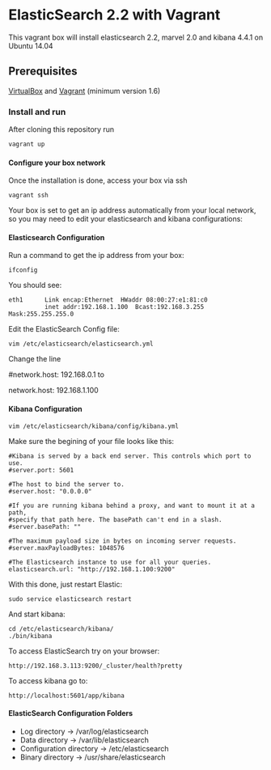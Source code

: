 
# ElasticSearch 2.2 with Vagrant
This vagrant box will install elasticsearch 2.2, marvel 2.0 and kibana 4.4.1 on Ubuntu 14.04

## Prerequisites
[VirtualBox](https://www.virtualbox.org/) and [Vagrant](https://www.vagrantup.com/) (minimum version 1.6)

### Install and run
After cloning this repository run
```bash
vagrant up
```

#### Configure your box network
Once the installation is done, access your box via ssh

	vagrant ssh

Your box is set to get an ip address automatically from your local network, so you may need to edit your elasticsearch and kibana configurations:


#### Elasticsearch Configuration
Run a command to get the ip address from your box:

	ifconfig

You should see:

	eth1      Link encap:Ethernet  HWaddr 08:00:27:e1:81:c0  
          	  inet addr:192.168.1.100  Bcast:192.168.3.255  Mask:255.255.255.0

Edit the ElasticSearch Config file:

	vim /etc/elasticsearch/elasticsearch.yml

Change the line

#network.host: 192.168.0.1 to

network.host: 192.168.1.100


#### Kibana Configuration

	vim /etc/elasticsearch/kibana/config/kibana.yml

Make sure the begining of your file looks like this:

	#Kibana is served by a back end server. This controls which port to use.
	#server.port: 5601

	#The host to bind the server to.
	#server.host: "0.0.0.0"

	#If you are running kibana behind a proxy, and want to mount it at a path,
	#specify that path here. The basePath can't end in a slash.
	#server.basePath: ""

	#The maximum payload size in bytes on incoming server requests.
	#server.maxPayloadBytes: 1048576

	#The Elasticsearch instance to use for all your queries.
	elasticsearch.url: "http://192.168.1.100:9200"

With this done, just restart Elastic:

    sudo service elasticsearch restart

And start kibana:

    cd /etc/elasticsearch/kibana/
    ./bin/kibana

To access ElasticSearch try on your browser:

	http://192.168.3.113:9200/_cluster/health?pretty

To access kibana go to:

    http://localhost:5601/app/kibana


#### ElasticSearch Configuration Folders

* Log directory -> /var/log/elasticsearch
* Data directory -> /var/lib/elasticsearch
* Configuration directory -> /etc/elasticsearch
* Binary directory -> /usr/share/elasticsearch
